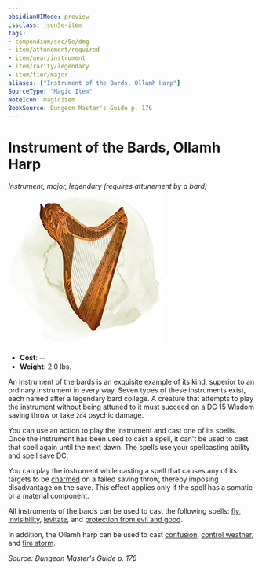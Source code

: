 ```yaml
---
obsidianUIMode: preview
cssclass: json5e-item
tags:
- compendium/src/5e/dmg
- item/attunement/required
- item/gear/instrument
- item/rarity/legendary
- item/tier/major
aliases: ["Instrument of the Bards, Ollamh Harp"]
SourceType: "Magic Item"
NoteIcon: magicitem
BookSource: Dungeon Master's Guide p. 176
---
```

# Instrument of the Bards, Ollamh Harp
*Instrument, major, legendary (requires attunement by a bard)*  
![](https://raw.githubusercontent.com/5etools-mirror-2/5etools-img/main/items/DMG/Instrument%20of%20the%20Bards%2C%20Ollamh%20Harp.webp#right)  

- **Cost**: ⏤
- **Weight**: 2.0 lbs.

An instrument of the bards is an exquisite example of its kind, superior to an ordinary instrument in every way. Seven types of these instruments exist, each named after a legendary bard college. A creature that attempts to play the instrument without being attuned to it must succeed on a DC 15 Wisdom saving throw or take `2d4` psychic damage.

You can use an action to play the instrument and cast one of its spells. Once the instrument has been used to cast a spell, it can't be used to cast that spell again until the next dawn. The spells use your spellcasting ability and spell save DC.

You can play the instrument while casting a spell that causes any of its targets to be [charmed](/2-Mechanics/CLI/rules/conditions.md#charmed) on a failed saving throw, thereby imposing disadvantage on the save. This effect applies only if the spell has a somatic or a material component.

All instruments of the bards can be used to cast the following spells: [fly](/2-Mechanics/CLI/spells/fly.md), [invisibility](/2-Mechanics/CLI/spells/invisibility.md), [levitate](/2-Mechanics/CLI/spells/levitate.md), and [protection from evil and good](/2-Mechanics/CLI/spells/protection-from-evil-and-good.md).

In addition, the Ollamh harp can be used to cast [confusion](/2-Mechanics/CLI/spells/confusion.md), [control weather](/2-Mechanics/CLI/spells/control-weather.md), and [fire storm](/2-Mechanics/CLI/spells/fire-storm.md).

*Source: Dungeon Master's Guide p. 176*